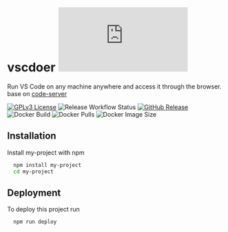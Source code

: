 # **vscdoer** ![logo](https://icon-icons.com/downloadimage.php?id=189949&root=3053/PNG/32/&file=microsoft_visual_studio_code_alt_macos_bigsur_icon_189949.png)

Run VS Code⁠ on any machine anywhere and access it through the browser. base on [code-server](https://hub.docker.com/r/codercom/code-server)

[![GPLv3 License](https://img.shields.io/badge/License-GPL%20v3-yellow.svg)](https://opensource.org/licenses/)
![Release Workflow Status](https://github.com/amirtaherkhani/vscoder/actions/workflows/release.yml/badge.svg?branch=main)
[![GitHub Release](https://img.shields.io/github/v/release/amirtaherkhani/vscoder?include_prereleases)](https://github.com/amirtaherkhani/vscoder/releases)
![Docker Build](https://img.shields.io/github/actions/workflow/status/amirtaherkhani/vscoder/release.yml?logo=docker&label=Docker%20Build)
![Docker Pulls](https://img.shields.io/docker/pulls/amirmoth/vscoder?logo=docker&label=Docker%20Build)
![Docker Image Size](https://img.shields.io/docker/image-size/amirmoth/vscoder/latest?logo=docker&label=Docker%20Build)





## Installation

Install my-project with npm

```bash
  npm install my-project
  cd my-project
```

## Deployment

To deploy this project run

```bash
  npm run deploy
```

